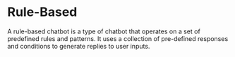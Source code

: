 # Rule-Based
A rule-based chatbot is a type of chatbot that operates on a set of predefined rules and patterns. It uses a collection of pre-defined responses and conditions to generate replies to user inputs.
